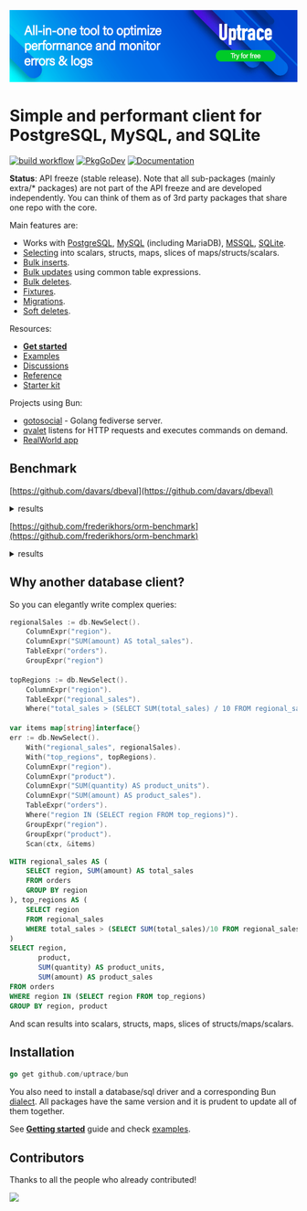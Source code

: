 <p align="center">
  <a href="https://github.com/uptrace/uptrace">
    <img src="https://raw.githubusercontent.com/uptrace/roadmap/master/banner1.png" alt="All-in-one tool to optimize performance and monitor errors & logs">
  </a>
</p>

# Simple and performant client for PostgreSQL, MySQL, and SQLite

[![build workflow](https://github.com/uptrace/bun/actions/workflows/build.yml/badge.svg)](https://github.com/uptrace/bun/actions)
[![PkgGoDev](https://pkg.go.dev/badge/github.com/uptrace/bun)](https://pkg.go.dev/github.com/uptrace/bun)
[![Documentation](https://img.shields.io/badge/bun-documentation-informational)](https://bun.uptrace.dev/)

**Status**: API freeze (stable release). Note that all sub-packages (mainly extra/\* packages) are
not part of the API freeze and are developed independently. You can think of them as of 3rd party
packages that share one repo with the core.

Main features are:

- Works with [PostgreSQL](https://bun.uptrace.dev/guide/drivers.html#postgresql),
  [MySQL](https://bun.uptrace.dev/guide/drivers.html#mysql) (including MariaDB),
  [MSSQL](https://bun.uptrace.dev/guide/drivers.html#mssql),
  [SQLite](https://bun.uptrace.dev/guide/drivers.html#sqlite).
- [Selecting](/example/basic/) into scalars, structs, maps, slices of maps/structs/scalars.
- [Bulk inserts](https://bun.uptrace.dev/guide/query-insert.html).
- [Bulk updates](https://bun.uptrace.dev/guide/query-update.html) using common table expressions.
- [Bulk deletes](https://bun.uptrace.dev/guide/query-delete.html).
- [Fixtures](https://bun.uptrace.dev/guide/fixtures.html).
- [Migrations](https://bun.uptrace.dev/guide/migrations.html).
- [Soft deletes](https://bun.uptrace.dev/guide/soft-deletes.html).

Resources:

- [**Get started**](https://bun.uptrace.dev/guide/getting-started.html)
- [Examples](https://github.com/uptrace/bun/tree/master/example)
- [Discussions](https://github.com/uptrace/bun/discussions)
- [Reference](https://pkg.go.dev/github.com/uptrace/bun)
- [Starter kit](https://github.com/go-bun/bun-starter-kit)

Projects using Bun:

- [gotosocial](https://github.com/superseriousbusiness/gotosocial) - Golang fediverse server.
- [qvalet](https://github.com/cmaster11/qvalet) listens for HTTP requests and executes commands on
  demand.
- [RealWorld app](https://github.com/go-bun/bun-realworld-app)

## Benchmark

[https://github.com/davars/dbeval](https://github.com/davars/dbeval)

<details>
<summary>results</summary>

```
BenchmarkInsert
BenchmarkInsert/*dbeval.Memory/Authors
BenchmarkInsert/*dbeval.Memory/Authors-4         	   84450	     12104 ns/op	    2623 B/op	      70 allocs/op
BenchmarkInsert/*dbeval.Xorm/Authors
BenchmarkInsert/*dbeval.Xorm/Authors-4           	    7291	    153505 ns/op	    9024 B/op	     311 allocs/op
BenchmarkInsert/*dbeval.UpperDB/Authors
BenchmarkInsert/*dbeval.UpperDB/Authors-4        	    4608	    223672 ns/op	   24160 B/op	    1100 allocs/op
BenchmarkInsert/*dbeval.Bun/Authors
BenchmarkInsert/*dbeval.Bun/Authors-4            	    6034	    186439 ns/op	    6818 B/op	      80 allocs/op
BenchmarkInsert/*dbeval.PQ/Authors
BenchmarkInsert/*dbeval.PQ/Authors-4             	    1141	    907494 ns/op	    6487 B/op	     193 allocs/op
BenchmarkInsert/*dbeval.SQLX/Authors
BenchmarkInsert/*dbeval.SQLX/Authors-4           	    1165	    916987 ns/op	   10089 B/op	     271 allocs/op
BenchmarkInsert/*dbeval.Ozzo/Authors
BenchmarkInsert/*dbeval.Ozzo/Authors-4           	    1105	   1058082 ns/op	   27826 B/op	     588 allocs/op
BenchmarkInsert/*dbeval.PGXStdlib/Authors
BenchmarkInsert/*dbeval.PGXStdlib/Authors-4      	    1228	    900207 ns/op	    6032 B/op	     180 allocs/op
BenchmarkInsert/*dbeval.Gorm/Authors
BenchmarkInsert/*dbeval.Gorm/Authors-4           	     946	   1184285 ns/op	   35634 B/op	     918 allocs/op
BenchmarkInsert/*dbeval.PGX/Authors
BenchmarkInsert/*dbeval.PGX/Authors-4            	    1116	    923728 ns/op	    3839 B/op	     130 allocs/op
BenchmarkInsert/*dbeval.DBR/Authors
BenchmarkInsert/*dbeval.DBR/Authors-4            	    5800	    183982 ns/op	    8646 B/op	     230 allocs/op
BenchmarkInsert/*dbeval.GoPG/Authors
BenchmarkInsert/*dbeval.GoPG/Authors-4           	    6110	    173923 ns/op	    2906 B/op	      87 allocs/op

BenchmarkInsert/*dbeval.DBR/Articles
BenchmarkInsert/*dbeval.DBR/Articles-4           	    1706	    684466 ns/op	  133346 B/op	    1614 allocs/op
BenchmarkInsert/*dbeval.PQ/Articles
BenchmarkInsert/*dbeval.PQ/Articles-4            	     884	   1249791 ns/op	  100403 B/op	    1491 allocs/op
BenchmarkInsert/*dbeval.PGX/Articles
BenchmarkInsert/*dbeval.PGX/Articles-4           	     916	   1288143 ns/op	   83539 B/op	    1392 allocs/op
BenchmarkInsert/*dbeval.GoPG/Articles
BenchmarkInsert/*dbeval.GoPG/Articles-4          	    1726	    622639 ns/op	   78638 B/op	    1359 allocs/op
BenchmarkInsert/*dbeval.SQLX/Articles
BenchmarkInsert/*dbeval.SQLX/Articles-4          	     860	   1262599 ns/op	   92030 B/op	    1574 allocs/op
BenchmarkInsert/*dbeval.Gorm/Articles
BenchmarkInsert/*dbeval.Gorm/Articles-4          	     782	   1421550 ns/op	  136534 B/op	    2411 allocs/op
BenchmarkInsert/*dbeval.PGXStdlib/Articles
BenchmarkInsert/*dbeval.PGXStdlib/Articles-4     	     938	   1230576 ns/op	   86743 B/op	    1441 allocs/op
BenchmarkInsert/*dbeval.Bun/Articles
BenchmarkInsert/*dbeval.Bun/Articles-4           	    1843	    626681 ns/op	  101610 B/op	    1323 allocs/op
BenchmarkInsert/*dbeval.Xorm/Articles
BenchmarkInsert/*dbeval.Xorm/Articles-4          	    1677	    650244 ns/op	  126677 B/op	    1752 allocs/op
BenchmarkInsert/*dbeval.Memory/Articles
BenchmarkInsert/*dbeval.Memory/Articles-4        	    1988	   1223308 ns/op	   77576 B/op	    1310 allocs/op
BenchmarkInsert/*dbeval.UpperDB/Articles
BenchmarkInsert/*dbeval.UpperDB/Articles-4       	    1696	    687130 ns/op	  139680 B/op	    2862 allocs/op
BenchmarkInsert/*dbeval.Ozzo/Articles
BenchmarkInsert/*dbeval.Ozzo/Articles-4          	     697	   1496859 ns/op	  114780 B/op	    1950 allocs/op

BenchmarkFindAuthorByID
BenchmarkFindAuthorByID/*dbeval.UpperDB
BenchmarkFindAuthorByID/*dbeval.UpperDB-4        	   10184	    117527 ns/op	    9953 B/op	     441 allocs/op
BenchmarkFindAuthorByID/*dbeval.Bun
BenchmarkFindAuthorByID/*dbeval.Bun-4            	   20716	     54261 ns/op	    5096 B/op	      15 allocs/op
BenchmarkFindAuthorByID/*dbeval.Ozzo
BenchmarkFindAuthorByID/*dbeval.Ozzo-4           	   11166	     91043 ns/op	    3088 B/op	      64 allocs/op
BenchmarkFindAuthorByID/*dbeval.PQ
BenchmarkFindAuthorByID/*dbeval.PQ-4             	   13875	     86171 ns/op	     844 B/op	      24 allocs/op
BenchmarkFindAuthorByID/*dbeval.PGX
BenchmarkFindAuthorByID/*dbeval.PGX-4            	   13846	     79983 ns/op	     719 B/op	      15 allocs/op
BenchmarkFindAuthorByID/*dbeval.Memory
BenchmarkFindAuthorByID/*dbeval.Memory-4         	14113720	        82.33 ns/op	       0 B/op	       0 allocs/op
BenchmarkFindAuthorByID/*dbeval.Xorm
BenchmarkFindAuthorByID/*dbeval.Xorm-4           	   12027	     98519 ns/op	    3633 B/op	     106 allocs/op
BenchmarkFindAuthorByID/*dbeval.Gorm
BenchmarkFindAuthorByID/*dbeval.Gorm-4           	   11521	    102241 ns/op	    6592 B/op	     143 allocs/op
BenchmarkFindAuthorByID/*dbeval.PGXStdlib
BenchmarkFindAuthorByID/*dbeval.PGXStdlib-4      	   13933	     82626 ns/op	    1174 B/op	      28 allocs/op
BenchmarkFindAuthorByID/*dbeval.DBR
BenchmarkFindAuthorByID/*dbeval.DBR-4            	   21920	     51175 ns/op	    1756 B/op	      39 allocs/op
BenchmarkFindAuthorByID/*dbeval.SQLX
BenchmarkFindAuthorByID/*dbeval.SQLX-4           	   13603	     80788 ns/op	    1327 B/op	      32 allocs/op
BenchmarkFindAuthorByID/*dbeval.GoPG
BenchmarkFindAuthorByID/*dbeval.GoPG-4           	   23174	     50042 ns/op	     869 B/op	      17 allocs/op

BenchmarkFindAuthorByName
BenchmarkFindAuthorByName/*dbeval.SQLX
BenchmarkFindAuthorByName/*dbeval.SQLX-4         	    1070	   1065272 ns/op	  126348 B/op	    4018 allocs/op
BenchmarkFindAuthorByName/*dbeval.Bun
BenchmarkFindAuthorByName/*dbeval.Bun-4          	     877	   1231377 ns/op	  115803 B/op	    5005 allocs/op
BenchmarkFindAuthorByName/*dbeval.Xorm
BenchmarkFindAuthorByName/*dbeval.Xorm-4         	     471	   2345445 ns/op	  455711 B/op	   19080 allocs/op
BenchmarkFindAuthorByName/*dbeval.DBR
BenchmarkFindAuthorByName/*dbeval.DBR-4          	     954	   1089977 ns/op	  120070 B/op	    6023 allocs/op
BenchmarkFindAuthorByName/*dbeval.PQ
BenchmarkFindAuthorByName/*dbeval.PQ-4           	    1333	    784400 ns/op	   87159 B/op	    4006 allocs/op
BenchmarkFindAuthorByName/*dbeval.GoPG
BenchmarkFindAuthorByName/*dbeval.GoPG-4         	    1580	    770966 ns/op	   87525 B/op	    3028 allocs/op
BenchmarkFindAuthorByName/*dbeval.UpperDB
BenchmarkFindAuthorByName/*dbeval.UpperDB-4      	     789	   1314164 ns/op	  190689 B/op	    6428 allocs/op
BenchmarkFindAuthorByName/*dbeval.Ozzo
BenchmarkFindAuthorByName/*dbeval.Ozzo-4         	     948	   1255282 ns/op	  238764 B/op	    6053 allocs/op
BenchmarkFindAuthorByName/*dbeval.PGXStdlib
BenchmarkFindAuthorByName/*dbeval.PGXStdlib-4    	    1279	    920391 ns/op	  126163 B/op	    4014 allocs/op
BenchmarkFindAuthorByName/*dbeval.PGX
BenchmarkFindAuthorByName/*dbeval.PGX-4          	    1364	    780970 ns/op	  101967 B/op	    2028 allocs/op
BenchmarkFindAuthorByName/*dbeval.Gorm
BenchmarkFindAuthorByName/*dbeval.Gorm-4         	     340	   3445818 ns/op	 1573637 B/op	   27102 allocs/op
BenchmarkFindAuthorByName/*dbeval.Memory
BenchmarkFindAuthorByName/*dbeval.Memory-4       	38081223	        31.24 ns/op	       0 B/op	       0 allocs/op

BenchmarkRecentArticles
BenchmarkRecentArticles/*dbeval.PGXStdlib
BenchmarkRecentArticles/*dbeval.PGXStdlib-4      	     358	   3344119 ns/op	 3425578 B/op	   14177 allocs/op
BenchmarkRecentArticles/*dbeval.GoPG
BenchmarkRecentArticles/*dbeval.GoPG-4           	     364	   3156372 ns/op	 1794091 B/op	   10032 allocs/op
BenchmarkRecentArticles/*dbeval.Xorm
BenchmarkRecentArticles/*dbeval.Xorm-4           	     157	   7567835 ns/op	 5018011 B/op	   81425 allocs/op
BenchmarkRecentArticles/*dbeval.Gorm
BenchmarkRecentArticles/*dbeval.Gorm-4           	     139	   7980084 ns/op	 6776277 B/op	   85418 allocs/op
BenchmarkRecentArticles/*dbeval.SQLX
BenchmarkRecentArticles/*dbeval.SQLX-4           	     338	   3289802 ns/op	 3425890 B/op	   14181 allocs/op
BenchmarkRecentArticles/*dbeval.Ozzo
BenchmarkRecentArticles/*dbeval.Ozzo-4           	     320	   3508322 ns/op	 4025966 B/op	   18207 allocs/op
BenchmarkRecentArticles/*dbeval.DBR
BenchmarkRecentArticles/*dbeval.DBR-4            	     237	   5248644 ns/op	 3331003 B/op	   21370 allocs/op
BenchmarkRecentArticles/*dbeval.Bun
BenchmarkRecentArticles/*dbeval.Bun-4            	     280	   4528582 ns/op	 1864362 B/op	   15965 allocs/op
BenchmarkRecentArticles/*dbeval.UpperDB
BenchmarkRecentArticles/*dbeval.UpperDB-4        	     297	   3704663 ns/op	 3607287 B/op	   18542 allocs/op
BenchmarkRecentArticles/*dbeval.PQ
BenchmarkRecentArticles/*dbeval.PQ-4             	     308	   3489229 ns/op	 3277050 B/op	   17359 allocs/op
BenchmarkRecentArticles/*dbeval.Memory
BenchmarkRecentArticles/*dbeval.Memory-4         	29590380	        42.27 ns/op	       0 B/op	       0 allocs/op
BenchmarkRecentArticles/*dbeval.PGX
BenchmarkRecentArticles/*dbeval.PGX-4            	     356	   3345500 ns/op	 3297316 B/op	    6226 allocs/op
```

</details>

[https://github.com/frederikhors/orm-benchmark](https://github.com/frederikhors/orm-benchmark)

<details>
<summary>results</summary>

```
  4000 times - Insert
  raw_stmt:     0.38s        94280 ns/op     718 B/op     14 allocs/op
       raw:     0.39s        96719 ns/op     718 B/op     13 allocs/op
 beego_orm:     0.48s       118994 ns/op    2411 B/op     56 allocs/op
       bun:     0.57s       142285 ns/op     918 B/op     12 allocs/op
        pg:     0.58s       145496 ns/op    1235 B/op     12 allocs/op
      gorm:     0.70s       175294 ns/op    6665 B/op     88 allocs/op
      xorm:     0.76s       189533 ns/op    3032 B/op     94 allocs/op

  4000 times - MultiInsert 100 row
       raw:     4.59s      1147385 ns/op  135155 B/op    916 allocs/op
  raw_stmt:     4.59s      1148137 ns/op  131076 B/op    916 allocs/op
 beego_orm:     5.50s      1375637 ns/op  179962 B/op   2747 allocs/op
       bun:     6.18s      1544648 ns/op    4265 B/op    214 allocs/op
        pg:     7.01s      1753495 ns/op    5039 B/op    114 allocs/op
      gorm:     9.52s      2379219 ns/op  293956 B/op   3729 allocs/op
      xorm:    11.66s      2915478 ns/op  286140 B/op   7422 allocs/op

  4000 times - Update
  raw_stmt:     0.26s        65781 ns/op     773 B/op     14 allocs/op
       raw:     0.31s        77209 ns/op     757 B/op     13 allocs/op
 beego_orm:     0.43s       107064 ns/op    1802 B/op     47 allocs/op
       bun:     0.56s       139839 ns/op     589 B/op      4 allocs/op
        pg:     0.60s       149608 ns/op     896 B/op     11 allocs/op
      gorm:     0.74s       185970 ns/op    6604 B/op     81 allocs/op
      xorm:     0.81s       203240 ns/op    2994 B/op    119 allocs/op

  4000 times - Read
       raw:     0.33s        81671 ns/op    2081 B/op     49 allocs/op
  raw_stmt:     0.34s        85847 ns/op    2112 B/op     50 allocs/op
 beego_orm:     0.38s        94777 ns/op    2106 B/op     75 allocs/op
        pg:     0.42s       106148 ns/op    1526 B/op     22 allocs/op
       bun:     0.43s       106904 ns/op    1319 B/op     18 allocs/op
      gorm:     0.65s       162221 ns/op    5240 B/op    108 allocs/op
      xorm:     1.13s       281738 ns/op    8326 B/op    237 allocs/op

  4000 times - MultiRead limit 100
       raw:     1.52s       380351 ns/op   38356 B/op   1037 allocs/op
  raw_stmt:     1.54s       385541 ns/op   38388 B/op   1038 allocs/op
        pg:     1.86s       465468 ns/op   24045 B/op    631 allocs/op
       bun:     2.58s       645354 ns/op   30009 B/op   1122 allocs/op
 beego_orm:     2.93s       732028 ns/op   55280 B/op   3077 allocs/op
      gorm:     4.97s      1241831 ns/op   71628 B/op   3877 allocs/op
      xorm:     doesn't work
```

</details>

## Why another database client?

So you can elegantly write complex queries:

```go
regionalSales := db.NewSelect().
	ColumnExpr("region").
	ColumnExpr("SUM(amount) AS total_sales").
	TableExpr("orders").
	GroupExpr("region")

topRegions := db.NewSelect().
	ColumnExpr("region").
	TableExpr("regional_sales").
	Where("total_sales > (SELECT SUM(total_sales) / 10 FROM regional_sales)")

var items map[string]interface{}
err := db.NewSelect().
	With("regional_sales", regionalSales).
	With("top_regions", topRegions).
	ColumnExpr("region").
	ColumnExpr("product").
	ColumnExpr("SUM(quantity) AS product_units").
	ColumnExpr("SUM(amount) AS product_sales").
	TableExpr("orders").
	Where("region IN (SELECT region FROM top_regions)").
	GroupExpr("region").
	GroupExpr("product").
	Scan(ctx, &items)
```

```sql
WITH regional_sales AS (
    SELECT region, SUM(amount) AS total_sales
    FROM orders
    GROUP BY region
), top_regions AS (
    SELECT region
    FROM regional_sales
    WHERE total_sales > (SELECT SUM(total_sales)/10 FROM regional_sales)
)
SELECT region,
       product,
       SUM(quantity) AS product_units,
       SUM(amount) AS product_sales
FROM orders
WHERE region IN (SELECT region FROM top_regions)
GROUP BY region, product
```

And scan results into scalars, structs, maps, slices of structs/maps/scalars.

## Installation

```go
go get github.com/uptrace/bun
```

You also need to install a database/sql driver and a corresponding Bun
[dialect](https://bun.uptrace.dev/guide/drivers.html). All packages have the same version and it is
prudent to update all of them together.

See [**Getting started**](https://bun.uptrace.dev/guide/getting-started.html) guide and check
[examples](example).

## Contributors

Thanks to all the people who already contributed!

<a href="https://github.com/uptrace/bun/graphs/contributors">
  <img src="https://contributors-img.web.app/image?repo=uptrace/bun" />
</a>
